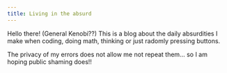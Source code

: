 ```yaml
---
title: Living in the absurd
---
```


Hello there! (General Kenobi??) This is a blog about the daily absurdities I make when coding, doing math, thinking or just radomly pressing buttons.

The privacy of my errors does not allow me not repeat them... so I am hoping public shaming does!!
